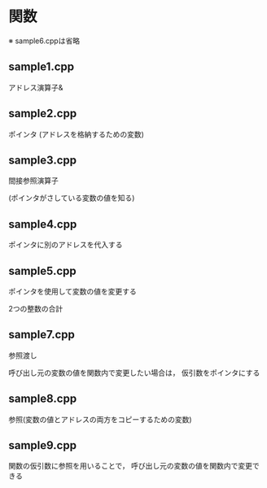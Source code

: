 # 関数

※ sample6.cppは省略

## sample1.cpp

アドレス演算子&

## sample2.cpp

ポインタ
(アドレスを格納するための変数)

## sample3.cpp

間接参照演算子

(ポインタがさしている変数の値を知る)

## sample4.cpp

ポインタに別のアドレスを代入する

## sample5.cpp

ポインタを使用して変数の値を変更する

2つの整数の合計

## sample7.cpp

参照渡し

呼び出し元の変数の値を関数内で変更したい場合は，
仮引数をポインタにする

## sample8.cpp

参照(変数の値とアドレスの両方をコピーするための変数)

## sample9.cpp

関数の仮引数に参照を用いることで，
呼び出し元の変数の値を関数内で変更できる


